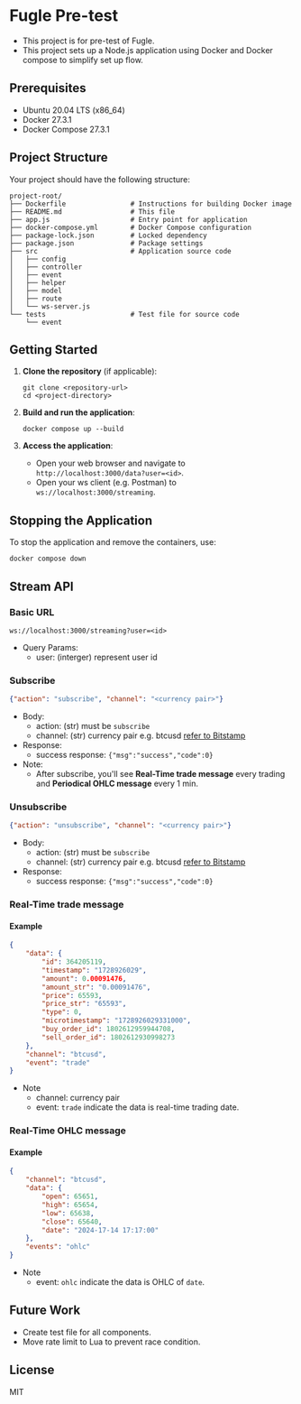 # Fugle Pre-test
- This project is for pre-test of Fugle.
- This project sets up a Node.js application using Docker and Docker compose to simplify set up flow.

## Prerequisites
- Ubuntu 20.04 LTS (x86_64)
- Docker 27.3.1
- Docker Compose 27.3.1


## Project Structure

Your project should have the following structure:

```
project-root/
├── Dockerfile                # Instructions for building Docker image 
├── README.md                 # This file
├── app.js                    # Entry point for application 
├── docker-compose.yml        # Docker Compose configuration
├── package-lock.json         # Locked dependency 
├── package.json              # Package settings
├── src                       # Application source code
│   ├── config
│   ├── controller
│   ├── event
│   ├── helper
│   ├── model
│   ├── route
│   └── ws-server.js
└── tests                     # Test file for source code
    └── event

```

## Getting Started

1. **Clone the repository** (if applicable):
   ```
   git clone <repository-url>
   cd <project-directory>
   ```

2. **Build and run the application**:
   ```
   docker compose up --build
   ```

3. **Access the application**:
   - Open your web browser and navigate to `http://localhost:3000/data?user=<id>`.
   - Open your ws client (e.g. Postman) to `ws://localhost:3000/streaming`.

## Stopping the Application

To stop the application and remove the containers, use:
```
docker compose down
```
## Stream API
### Basic URL
`ws://localhost:3000/streaming?user=<id>`
- Query Params:
  - user: (interger) represent user id
### Subscribe
```json
{"action": "subscribe", "channel": "<currency pair>"}
```
- Body:
  - action: (str) must be `subscribe`
  - channel: (str) currency pair e.g. btcusd [refer to Bitstamp](https://www.bitstamp.net/websocket/v2/)
- Response:
  - success response: `{"msg":"success","code":0}`
- Note:
  - After subscribe, you'll see **Real-Time trade message** every trading and **Periodical OHLC message** every 1 min.
### Unsubscribe
```json
{"action": "unsubscribe", "channel": "<currency pair>"}
```
- Body:
  - action: (str) must be `subscribe`
  - channel: (str) currency pair e.g. btcusd [refer to Bitstamp](https://www.bitstamp.net/websocket/v2/)
- Response:
  - success response: `{"msg":"success","code":0}`

### 
### Real-Time trade message
#### Example
```json
{
    "data": {
        "id": 364205119,
        "timestamp": "1728926029",
        "amount": 0.00091476,
        "amount_str": "0.00091476",
        "price": 65593,
        "price_str": "65593",
        "type": 0,
        "microtimestamp": "1728926029331000",
        "buy_order_id": 1802612959944708,
        "sell_order_id": 1802612930998273
    },
    "channel": "btcusd", 
    "event": "trade"
}
```
- Note
    - channel: currency pair
    - event: `trade` indicate the data is real-time trading date.
### Real-Time OHLC message
#### Example
```json
{
    "channel": "btcusd",
    "data": {
        "open": 65651,
        "high": 65654,
        "low": 65638,
        "close": 65640,
        "date": "2024-17-14 17:17:00"
    },
    "events": "ohlc"
}
```
- Note
    - event: `ohlc` indicate the data is OHLC of `date`.
## Future Work
- Create test file for all components.
- Move rate limit to Lua to prevent race condition.


## License
MIT
